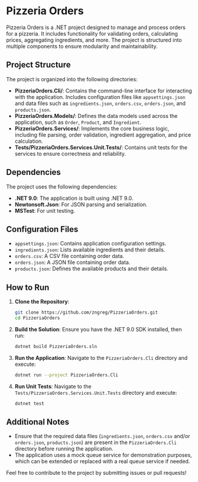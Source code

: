 # Pizzeria Orders

Pizzeria Orders is a .NET project designed to manage and process orders for a pizzeria. It includes functionality for validating orders, calculating prices, aggregating ingredients, and more. The project is structured into multiple components to ensure modularity and maintainability.

## Project Structure

The project is organized into the following directories:

- **PizzeriaOrders.Cli/**: Contains the command-line interface for interacting with the application. Includes configuration files like `appsettings.json` and data files such as `ingredients.json`, `orders.csv`, `orders.json`, and `products.json`.
- **PizzeriaOrders.Models/**: Defines the data models used across the application, such as `Order`, `Product`, and `Ingredient`.
- **PizzeriaOrders.Services/**: Implements the core business logic, including file parsing, order validation, ingredient aggregation, and price calculation.
- **Tests/PizzeriaOrders.Services.Unit.Tests/**: Contains unit tests for the services to ensure correctness and reliability.

## Dependencies

The project uses the following dependencies:

- **.NET 9.0**: The application is built using .NET 9.0.
- **Newtonsoft.Json**: For JSON parsing and serialization.
- **MSTest**: For unit testing.

## Configuration Files

- `appsettings.json`: Contains application configuration settings.
- `ingredients.json`: Lists available ingredients and their details.
- `orders.csv`: A CSV file containing order data.
- `orders.json`: A JSON file containing order data.
- `products.json`: Defines the available products and their details.

## How to Run

1. **Clone the Repository**:

   ```bash
   git clone https://github.com/zngreg/PizzeriaOrders.git
   cd PizzeriaOrders
   ```

2. **Build the Solution**:
   Ensure you have the .NET 9.0 SDK installed, then run:

   ```bash
   dotnet build PizzeriaOrders.sln
   ```

3. **Run the Application**:
   Navigate to the `PizzeriaOrders.Cli` directory and execute:

   ```bash
   dotnet run --project PizzeriaOrders.Cli
   ```

4. **Run Unit Tests**:
   Navigate to the `Tests/PizzeriaOrders.Services.Unit.Tests` directory and execute:
   ```bash
   dotnet test
   ```

## Additional Notes

- Ensure that the required data files (`ingredients.json`, `orders.csv` and/or `orders.json`, `products.json`) are present in the `PizzeriaOrders.Cli` directory before running the application.
- The application uses a mock queue service for demonstration purposes, which can be extended or replaced with a real queue service if needed.

Feel free to contribute to the project by submitting issues or pull requests!
